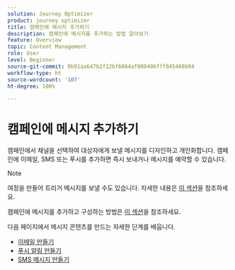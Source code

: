 ```yaml
---
solution: Journey Optimizer
product: journey optimizer
title: 캠페인에 메시지 추가하기
description: 캠페인에 메시지를 추가하는 방법 알아보기
feature: Overview
topic: Content Management
role: User
level: Beginner
source-git-commit: 0b91aa647b2f12bf6864af008406fff845488b94
workflow-type: ht
source-wordcount: '107'
ht-degree: 100%

---
```



# 캠페인에 메시지 추가하기

캠페인에서 채널을 선택하여 대상자에게 보낼 메시지를 디자인하고 개인화합니다. 캠페인에 이메일, SMS 또는 푸시를 추가하면 즉시 보내거나 메시지를 예약할 수 있습니다.

>[!NOTE]
>여정을 만들어 트리거 메시지를 보낼 수도 있습니다. 자세한 내용은 [이 섹션](messages-in-journeys.md)을 참조하세요.

캠페인에 메시지를 추가하고 구성하는 방법은 [이 섹션](../campaigns/create-campaign.md)을 참조하세요.

다음 페이지에서 메시지 콘텐츠를 만드는 자세한 단계를 배웁니다.

* [이메일 만들기](create-email.md)
* [푸시 알림 만들기](create-push.md)
* [SMS 메시지 만들기](create-sms.md)
